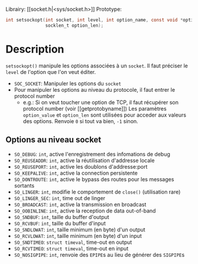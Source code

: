 Librairy: [[socket.h|<sys/socket.h>]]
Prototype:
```C
int setsockopt(int socket, int level, int option_name, const void *option_value, 
			   socklen_t option_len);
```
# Description
`setsockopt()` manipule les options associées à un `socket`.
Il faut préciser le `level` de l'option que l'on veut éditer. 
- `SOC_SOCKET`: Manipuler les options du `socket`
- Pour manipuler les options au niveau du protocole, il faut entrer le protocol number
	- e.g.: Si on veut toucher une option de TCP, il faut récupérer son protocol number (voir [[getprotobyname]])
Les paramètres `option_value` et `option_len` sont utilisées pour acceder aux valeurs des options.
Renvoie `0` si tout va bien, `-1` sinon.
## Options au niveau socket
- `SO_DEBUG`: `int`, active l'enregistrement des infomations de debug
- `SO_REUSEADDR`: `int`, active la réutilisation d'addresse locale
- `SO_REUSEPORT`: `int`, active les doublons d'addresse:port
- `SO_KEEPALIVE`: `int`, active la connection persistente
- `SO_DONTROUTE`: `int`, active le bypass des routes pour les messages sortants
- `SO_LINGER`: `int`, modifie le comportement de `close()` (utilisation rare)
- `SO_LINGER_SEC`: `int`, time out de linger
- `SO_BROADCAST`: `int`, active la transmission en broadcast
- `SO_OOBINLINE`: `int`, active la reception de data out-of-band
- `SO_SNDBUF`: `int`, taille du buffer d'output
- `SO_RCVBUF`: `int`, taille du buffer d'input
- `SO_SNDLOWAT`: `int`, taille minimum (en byte) d'un output
- `SO_RCVLOWAT`: `int`, taille minimum (en byte) d'un input
- `SO_SNDTIMEO`: `struct timeval`, time-out en output
- `SO_RCVTIMEO`: `struct timeval`, time-out en input
- `SO_NOSIGPIPE`: `int`, renvoie des `EPIPE`s au lieu de générer des `SIGPIPE`s